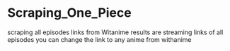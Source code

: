 # Scraping_One_Piece
scraping all episodes links from Witanime 
results are streaming links of all episodes
you can change the link to any anime from withanime
